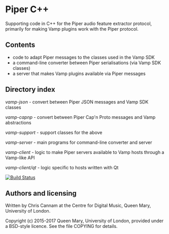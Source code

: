 
# Piper C++

Supporting code in C++ for the Piper audio feature extractor protocol,
primarily for making Vamp plugins work with the Piper protocol.

## Contents

 * code to adapt Piper messages to the classes used in the Vamp SDK
 * a command-line converter between Piper serialisations (via Vamp SDK
   classes)
 * a server that makes Vamp plugins available via Piper messages

## Directory index

*vamp-json* - convert between Piper JSON messages and Vamp SDK classes

*vamp-capnp* - convert between Piper Cap'n Proto messages and Vamp
abstractions

*vamp-support* - support classes for the above

*vamp-server* - main programs for command-line converter and server

*vamp-client* - logic to make Piper servers available to Vamp hosts
through a Vamp-like API

*vamp-client/qt* - logic specific to hosts written with Qt

[![Build Status](https://travis-ci.org/piper-audio/piper-cpp.svg?branch=master)](https://travis-ci.org/piper-audio/piper-cpp)

## Authors and licensing

Written by Chris Cannam at the Centre for Digital Music, Queen Mary,
University of London.

Copyright (c) 2015-2017 Queen Mary, University of London, provided
under a BSD-style licence. See the file COPYING for details.


